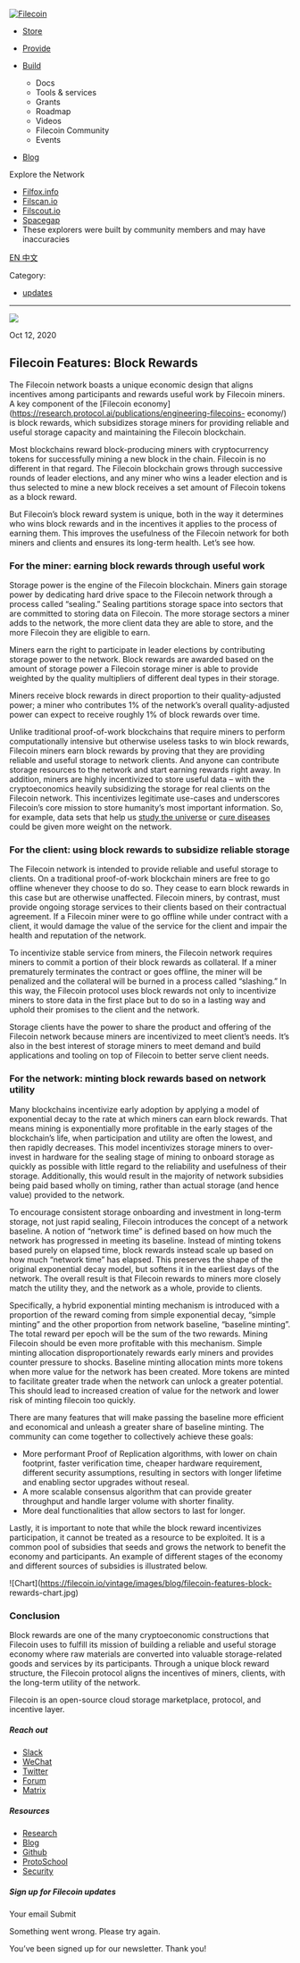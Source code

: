[ ![Filecoin](../../../images/filecoin-logo.svg) ](../../../)

  * [Store](../../../store/)
  * [Provide](../../../provide/)
  * [Build](../../../build/)

    * Docs
    * Tools & services
    * Grants
    * Roadmap
    * Videos
    * Filecoin Community
    * Events

  * [Blog](../../../blog/)

Explore the Network

  * [Filfox.info](https://filfox.info/en)
  * [Filscan.io](https://filscan.io/#/tipset/chain)
  * [Filscout.io](https://filscout.io/en/)
  * [Spacegap](https://spacegap.github.io)
  * These explorers were built by community members and may have inaccuracies

[ EN ](../../../en) [ 中文 ](../../../zh-cn)

Category:

  * [updates](../../../blog/updates)

  *   *   * 

![](../../../images/icons/social/share.svg)

Oct 12, 2020  

## Filecoin Features: Block Rewards

The Filecoin network boasts a unique economic design that aligns incentives
among participants and rewards useful work by Filecoin miners. A key component
of the [Filecoin
economy](https://research.protocol.ai/publications/engineering-filecoins-
economy/) is block rewards, which subsidizes storage miners for providing
reliable and useful storage capacity and maintaining the Filecoin blockchain.

Most blockchains reward block-producing miners with cryptocurrency tokens for
successfully mining a new block in the chain. Filecoin is no different in that
regard. The Filecoin blockchain grows through successive rounds of leader
elections, and any miner who wins a leader election and is thus selected to
mine a new block receives a set amount of Filecoin tokens as a block reward.

But Filecoin’s block reward system is unique, both in the way it determines
who wins block rewards and in the incentives it applies to the process of
earning them. This improves the usefulness of the Filecoin network for both
miners and clients and ensures its long-term health. Let’s see how.

### For the miner: earning block rewards through useful work

Storage power is the engine of the Filecoin blockchain. Miners gain storage
power by dedicating hard drive space to the Filecoin network through a process
called “sealing.” Sealing partitions storage space into sectors that are
committed to storing data on Filecoin. The more storage sectors a miner adds
to the network, the more client data they are able to store, and the more
Filecoin they are eligible to earn.

Miners earn the right to participate in leader elections by contributing
storage power to the network. Block rewards are awarded based on the amount of
storage power a Filecoin storage miner is able to provide weighted by the
quality multipliers of different deal types in their storage.

Miners receive block rewards in direct proportion to their quality-adjusted
power; a miner who contributes 1% of the network’s overall quality-adjusted
power can expect to receive roughly 1% of block rewards over time.

Unlike traditional proof-of-work blockchains that require miners to perform
computationally intensive but otherwise useless tasks to win block rewards,
Filecoin miners earn block rewards by proving that they are providing reliable
and useful storage to network clients. And anyone can contribute storage
resources to the network and start earning rewards right away. In addition,
miners are highly incentivized to store useful data – with the cryptoeconomics
heavily subsidizing the storage for real clients on the Filecoin network. This
incentivizes legitimate use-cases and underscores Filecoin’s core mission to
store humanity’s most important information. So, for example, data sets that
help us [study the universe](https://www.sdss.org/science/) or [cure
diseases](https://portal.gdc.cancer.gov/) could be given more weight on the
network.

### For the client: using block rewards to subsidize reliable storage

The Filecoin network is intended to provide reliable and useful storage to
clients. On a traditional proof-of-work blockchain miners are free to go
offline whenever they choose to do so. They cease to earn block rewards in
this case but are otherwise unaffected. Filecoin miners, by contrast, must
provide ongoing storage services to their clients based on their contractual
agreement. If a Filecoin miner were to go offline while under contract with a
client, it would damage the value of the service for the client and impair the
health and reputation of the network.

To incentivize stable service from miners, the Filecoin network requires
miners to commit a portion of their block rewards as collateral. If a miner
prematurely terminates the contract or goes offline, the miner will be
penalized and the collateral will be burned in a process called “slashing.” In
this way, the Filecoin protocol uses block rewards not only to incentivize
miners to store data in the first place but to do so in a lasting way and
uphold their promises to the client and the network.

Storage clients have the power to share the product and offering of the
Filecoin network because miners are incentivized to meet client’s needs. It’s
also in the best interest of storage miners to meet demand and build
applications and tooling on top of Filecoin to better serve client needs.

### For the network: minting block rewards based on network utility

Many blockchains incentivize early adoption by applying a model of exponential
decay to the rate at which miners can earn block rewards. That means mining is
exponentially more profitable in the early stages of the blockchain’s life,
when participation and utility are often the lowest, and then rapidly
decreases. This model incentivizes storage miners to over-invest in hardware
for the sealing stage of mining to onboard storage as quickly as possible with
little regard to the reliability and usefulness of their storage.
Additionally, this would result in the majority of network subsidies being
paid based wholly on timing, rather than actual storage (and hence value)
provided to the network.

To encourage consistent storage onboarding and investment in long-term
storage, not just rapid sealing, Filecoin introduces the concept of a network
baseline. A notion of “network time” is defined based on how much the network
has progressed in meeting its baseline. Instead of minting tokens based purely
on elapsed time, block rewards instead scale up based on how much “network
time” has elapsed. This preserves the shape of the original exponential decay
model, but softens it in the earliest days of the network. The overall result
is that Filecoin rewards to miners more closely match the utility they, and
the network as a whole, provide to clients.

Specifically, a hybrid exponential minting mechanism is introduced with a
proportion of the reward coming from simple exponential decay, “simple
minting” and the other proportion from network baseline, “baseline minting”.
The total reward per epoch will be the sum of the two rewards. Mining Filecoin
should be even more profitable with this mechanism. Simple minting allocation
disproportionately rewards early miners and provides counter pressure to
shocks. Baseline minting allocation mints more tokens when more value for the
network has been created. More tokens are minted to facilitate greater trade
when the network can unlock a greater potential. This should lead to increased
creation of value for the network and lower risk of minting filecoin too
quickly.

There are many features that will make passing the baseline more efficient and
economical and unleash a greater share of baseline minting. The community can
come together to collectively achieve these goals:

  * More performant Proof of Replication algorithms, with lower on chain footprint, faster verification time, cheaper hardware requirement, different security assumptions, resulting in sectors with longer lifetime and enabling sector upgrades without reseal.
  * A more scalable consensus algorithm that can provide greater throughput and handle larger volume with shorter finality.
  * More deal functionalities that allow sectors to last for longer.

Lastly, it is important to note that while the block reward incentivizes
participation, it cannot be treated as a resource to be exploited. It is a
common pool of subsidies that seeds and grows the network to benefit the
economy and participants. An example of different stages of the economy and
different sources of subsidies is illustrated below.

![Chart](https://filecoin.io/vintage/images/blog/filecoin-features-block-
rewards-chart.jpg)

### Conclusion

Block rewards are one of the many cryptoeconomic constructions that Filecoin
uses to fulfill its mission of building a reliable and useful storage economy
where raw materials are converted into valuable storage-related goods and
services by its participants. Through a unique block reward structure, the
Filecoin protocol aligns the incentives of miners, clients, with the long-term
utility of the network.

Filecoin is an open-source cloud storage marketplace, protocol, and incentive
layer.

##### Reach out

  * [Slack ](https://filecoin.io/slack)
  * [WeChat  ](https://weixin.qq.com/r/1xz54Y-EctINrcuC90nF)
  * [Twitter ](https://twitter.com/Filecoin)
  * [Forum ](https://github.com/filecoin-project/community#forums)
  * [Matrix ](https://riot.im/app/#/group/+filecoin:matrix.org)

##### Resources

  * [Research](https://research.filecoin.io/)
  * [Blog](https://filecoin.io/blog/)
  * [Github](https://github.com/filecoin-project)
  * [ProtoSchool](https://proto.school/course/filecoin)
  * [Security](https://security.filecoin.io/)

##### Sign up for Filecoin updates

Your email Submit

Something went wrong. Please try again.

You’ve been signed up for our newsletter. Thank you!

